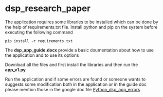 # dsp_research_paper

The application requires some libraries to be installed which can be done by the help of requirements.txt file.
Install python and pip on the system before executing the following command

`pip install -r requirements.txt`

The **dsp_app_guide.docx** provide a basic doumentation about how to use the application and to use its options

Download all the files and first install the libraries and then run the **app_v1.py**

Run the application and if some errors are found or someone wants to suggests some modification both in the application or in the guide doc please mention those in the google doc file [Python_dsp_app_errors](https://docs.google.com/document/d/1D8qmr0lLRyDMbVXCr2fBWg0c7_Pp_vo2S8zlKBrbBuM/edit)
